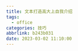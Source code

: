 ```yaml
---
title: 文本打造高大上自我介绍
tags:
  - office
categories: 技巧
abbrlink: b243b031
date: 2023-03-02 11:10:00
---
```

